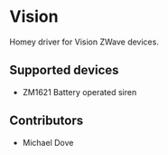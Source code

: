 # Vision

Homey driver for Vision ZWave devices.

## Supported devices

- ZM1621 Battery operated siren


## Contributors

- Michael Dove
